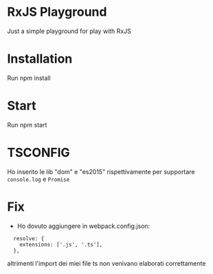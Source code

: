 # RxJS Playground

Just a simple playground for play with RxJS

# Installation

Run npm install

# Start

Run npm start

# TSCONFIG

Ho inserito le lib "dom" e "es2015" rispettivamente per supportare `console.log` e `Promise`

# Fix

- Ho dovuto aggiungere in webpack.config.json:
```
  resolve: {
    extensions: ['.js', '.ts'],
  },
```
altrimenti l'import dei miei file ts non venivano elaborati correttamente